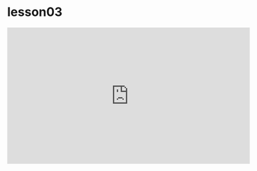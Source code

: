 # lesson03

<iframe width="560" height="315" src="https://www.youtube.com/embed/dqsbXQrmeMk" title="YouTube video player" frameborder="0" allow="accelerometer; autoplay; clipboard-write; encrypted-media; gyroscope; picture-in-picture; web-share" referrerpolicy="strict-origin-when-cross-origin" allowfullscreen></iframe>

